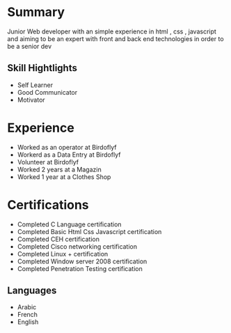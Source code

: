 # Summary
Junior Web developer with an simple experience in html , css , javascript and aiming to be an expert with front and back end technologies in order to be a senior dev

##  Skill Hightlights
- Self Learner
- Good Communicator
- Motivator

# Experience 
- Worked as an operator at Birdoflyf
- Workerd as a Data Entry at Birdoflyf
- Volunteer at Birdoflyf
- Worked 2 years at a Magazin
- Worked 1 year at a Clothes Shop

# Certifications

- Completed C Language certification
- Completed Basic Html Css Javascript certification
- Completed CEH certification
- Completed Cisco networking certification
- Completed Linux + certification
- Completed Window server 2008 certification
- Completed Penetration Testing certification

## Languages
- Arabic
- French
- English